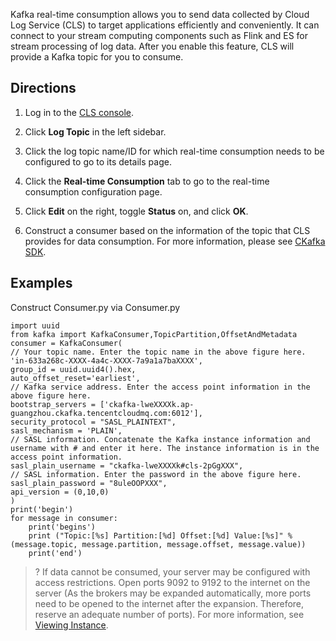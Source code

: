 Kafka real-time consumption allows you to send data collected by Cloud Log Service (CLS) to target applications efficiently and conveniently. It can connect to your stream computing components such as Flink and ES for stream processing of log data. After you enable this feature, CLS will provide a Kafka topic for you to consume.


## Directions

1. Log in to the [CLS console](https://console.cloud.tencent.com/cls).
2. Click **Log Topic** in the left sidebar.
3. Click the log topic name/ID for which real-time consumption needs to be configured to go to its details page.
4. Click the **Real-time Consumption** tab to go to the real-time consumption configuration page.
5. Click **Edit** on the right, toggle **Status** on, and click **OK**.

6. Construct a consumer based on the information of the topic that CLS provides for data consumption. For more information, please see [CKafka SDK](https://intl.cloud.tencent.com/document/product/597/43839).



## Examples

Construct Consumer.py via Consumer.py
```
import uuid
from kafka import KafkaConsumer,TopicPartition,OffsetAndMetadata
consumer = KafkaConsumer(
// Your topic name. Enter the topic name in the above figure here.      
'in-633a268c-XXXX-4a4c-XXXX-7a9a1a7baXXXX',  
group_id = uuid.uuid4().hex,
auto_offset_reset='earliest',
// Kafka service address. Enter the access point information in the above figure here.   
bootstrap_servers = ['ckafka-lweXXXXk.ap-
guangzhou.ckafka.tencentcloudmq.com:6012'],
security_protocol = "SASL_PLAINTEXT",
sasl_mechanism = 'PLAIN',   
// SASL information. Concatenate the Kafka instance information and username with # and enter it here. The instance information is in the access point information.   
sasl_plain_username = "ckafka-lweXXXXk#cls-2pGgXXX",
// SASL information. Enter the password in the above figure here.   
sasl_plain_password = "8uleOOPXXX",
api_version = (0,10,0)
)
print('begin')
for message in consumer:
    print('begins')
    print ("Topic:[%s] Partition:[%d] Offset:[%d] Value:[%s]" % (message.topic, message.partition, message.offset, message.value))
    print('end')
```


>? If data cannot be consumed, your server may be configured with access restrictions. Open ports 9092 to 9192 to the internet on the server (As the brokers may be expanded automatically, more ports need to be opened to the internet after the expansion. Therefore, reserve an adequate number of ports). For more information, see [Viewing Instance](https://intl.cloud.tencent.com/document/product/597/38570).
>
